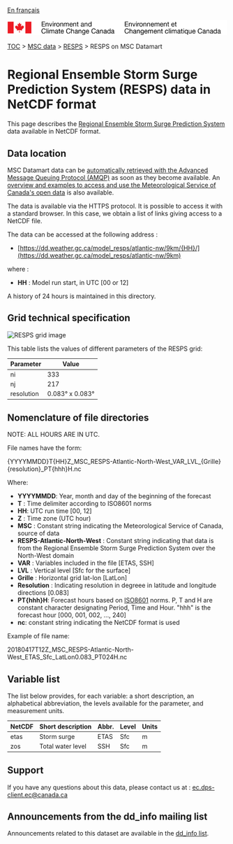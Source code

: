 [En français](readme_resps-datamart_fr.md)

![ECCC logo](../../img_eccc-logo.png)

[TOC](../../readme_en.md) > [MSC data](../readme_en.md) > [RESPS](readme_resps_en.md) > RESPS on MSC Datamart

# Regional Ensemble Storm Surge Prediction System (RESPS) data in NetCDF format

This page describes the [Regional Ensemble Storm Surge Prediction System](readme_resps_en.md) data available in NetCDF format.

## Data location

MSC Datamart data can be [automatically retrieved with the Advanced Message Queuing Protocol (AMQP)](../../msc-datamart/amqp_en.md) as soon as they become available. An [overview and examples to access and use the Meteorological Service of Canada's open data](../../usage/readme_en.md) is also available.

The data is available via the HTTPS protocol. It is possible to access it with a standard browser. In this case, we obtain a list of links giving access to a NetCDF file.

The data can be accessed at the following address :

* [https://dd.weather.gc.ca/model_resps/atlantic-nw/9km/{HH}/](https://dd.weather.gc.ca/model_resps/atlantic-nw/9km)

where :

* __HH__ : Model run start, in UTC [00 or 12]

A history of 24 hours is maintained in this directory.

## Grid technical specification

![RESPS grid image](https://collaboration.cmc.ec.gc.ca/cmc/cmos/public_doc/msc-data/nwp_resps/grille_resps.png)

This table lists the values of different parameters of the RESPS grid:

| Parameter | Value |
| ------ | ------ |
| ni | 333 |
| nj | 217 |
| resolution | 0.083° x 0.083° |


##    Nomenclature of file directories

NOTE:  ALL HOURS ARE IN UTC.

File names have the form:

{YYYYMMDD}T{HH}Z_MSC_RESPS-Atlantic-North-West_VAR_LVL_{Grille}{resolution}_PT{hhh}H.nc 

Where:

* __YYYYMMDD__: Year, month and day of the beginning of the forecast
* __T__ : Time delimiter according to ISO8601 norms
* __HH__: UTC run time [00, 12]
* __Z__ : Time zone (UTC hour)
* __MSC__ : Constant string indicating the Meteorological Service of Canada, source of data
* __RESPS-Atlantic-North-West__ : Constant string indicating that data is from the Regional Ensemble Storm Surge Prediction System over the North-West domain
* __VAR__ : Variables included in the file [ETAS, SSH]
* __LVL__ : Vertical level [Sfc for the surface]
* __Grille__ : Horizontal grid lat-lon [LatLon]
* __Resolution__ : Indicating resolution in degreee in latitude and longitude directions [0.083]
* __PT{hhh}H__: Forecast hours based on [ISO8601](https://en.wikipedia.org/wiki/ISO_8601) norms. P, T and H are constant character designating Period, Time and Hour. "hhh" is the forecast hour [000, 001, 002, ..., 240]
* __nc__: constant string indicating the NetCDF format is used

Example of file name:

20180417T12Z_MSC_RESPS-Atlantic-North-West_ETAS_Sfc_LatLon0.083_PT024H.nc

##    Variable list

The list below provides, for each variable: a short description, an alphabetical abbreviation, the levels available for the parameter, and measurement units.

|NetCDF  | Short description|                          Abbr.|  Level|  Units|
|--------|---------------|----------|----------|----------|
|etas    |Storm surge    |                            ETAS|   Sfc|    m|
|zos     |Total water level|                            SSH|   Sfc|    m|


## Support

If you have any questions about this data, please contact us at : [ec.dps-client.ec@canada.ca](mailto:ec.dps-client.ec@canada.ca)

## Announcements from the dd_info mailing list

Announcements related to this dataset are available in the [dd_info list](https://lists.ec.gc.ca/cgi-bin/mailman/listinfo/dd_info).
